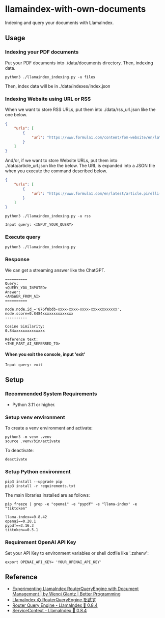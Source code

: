 # llamaindex-with-own-documents

Indexing and query your documents with LlamaIndex.

## Usage

### Indexing your PDF documents

Put your PDF documents into ./data/documents directory.
Then, indexing data.

```console
python3 ./llamaindex_indexing.py -u files
```

Then, index data will be in ./data/indexes/index.json

### Indexing Website using URL or RSS

When we want to store RSS URLs, put them into ./data/rss_url.json like the one below.

```json
{
    "urls": [
        {
            "url": "https://www.formula1.com/content/fom-website/en/latest/all.xml"
        }
    ]
}
```

And/or, if we want to store Website URLs, put them into ./data/article_url.json like the below. The URL is expanded into a JSON file when you execute the command described below.

```json
{
    "urls": [
        {
            "url": "https://www.formula1.com/en/latest/article.pirelli-to-continue-as-formula-1s-exclusive-tyre-supplier-until-2027.7xJIxJyMe84N3p7k4iIMjK.html"
        }
    ]
}
```

```console
python3 ./llamaindex_indexing.py -u rss
```

```console
Input query: <INPUT_YOUR_QUERY>
```

### Execute query

```console
python3 ./llamaindex_indexing.py
```

### Response

We can get a streaming answer like the ChatGPT.

```console
==========
Query:
<QUERY_YOU_INPUTED>
Answer:
<ANSWER_FROM_AI>
==========

node.node.id_='876f8bdb-xxxx-xxxx-xxxx-xxxxxxxxxxxx', node.score=0.8484xxxxxxxxxxxxxx
----------

Cosine Similarity:
0.84xxxxxxxxxxxxxx

Reference text:
<THE_PART_AI_REFERRED_TO>
```

#### When you exit the console, input 'exit'

```console
Input query: exit
```

## Setup

### Recommended System Requirements

- Python 3.11 or higher.

### Setup venv environment

To create a venv environment and activate:

```console
python3 -m venv .venv
source .venv/bin/activate
```

To deactivate:

```console
deactivate
```

### Setup Python environment

```console
pip3 install --upgrade pip
pip3 install -r requirements.txt
```

The main libraries installed are as follows:

```console
pip freeze | grep -e "openai" -e "pypdf" -e "llama-index" -e "tiktoken"

llama-index==0.8.42
openai==0.28.1
pypdf==3.16.3
tiktoken==0.5.1
```

### Requirement OpenAI API Key

Set your API Key to environment variables or shell dotfile like '.zshenv':

```console
export OPENAI_API_KEY= 'YOUR_OPENAI_API_KEY'
```

## Reference

- [Experimenting LlamaIndex RouterQueryEngine with Document Management | by Wenqi Glantz | Better Programming](https://betterprogramming.pub/experimenting-llamaindex-routerqueryengine-with-document-management-19b17f2e3a32)
- [LlamaIndex の RouterQueryEngine を試す](https://note.com/npaka/n/n0a068497ac96)
- [Router Query Engine - LlamaIndex 🦙 0.8.4](https://gpt-index.readthedocs.io/en/latest/examples/query_engine/RouterQueryEngine.html)
- [ServiceContext - LlamaIndex 🦙 0.8.4](https://gpt-index.readthedocs.io/en/latest/core_modules/supporting_modules/service_context.html)
